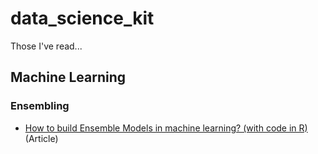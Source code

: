 # data_science_kit 
Those I've read... 





## Machine Learning ##


  ### Ensembling ###

   * [How to build Ensemble Models in machine learning? (with code in R)](https://www.analyticsvidhya.com/blog/2017/02/introduction-to-ensembling-along-with-implementation-in-r/) (Article)

